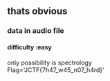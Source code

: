 ## thats obvious
### data in audio file

#### difficulty :easy
only possibility is spectrology <br />
Flag='JCTF{7h47_w45_n07_h4rd}'
